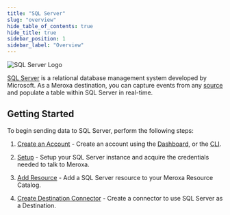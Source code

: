 ```yaml
---
title: "SQL Server"
slug: "overview"
hide_table_of_contents: true
hide_title: true
sidebar_position: 1
sidebar_label: "Overview"
---
```


<div style={{ textAlign: "center" }}>
  <img alt="SQL Server Logo" style={{ maxWidth: "500px" }} src="/images/resources/sqlserver.png" />
</div>

[SQL Server](https://www.microsoft.com/en-us/sql-server) is a relational database management system developed by Microsoft. As a Meroxa destination, you can capture events from any [source](/docs/sources/overview) and populate a table within SQL Server in real-time.

## Getting Started

To begin sending data to SQL Server, perform the following steps:

1. [Create an Account](http://dashboard.meroxa.io/) - Create an account using the [Dashboard](http://dashboard.meroxa.io/), or the [CLI](/cli/installation-guide).
   
2. [Setup](/docs/destinations/sqlserver/setup/overview) - Setup your SQL Server instance and acquire the credentials needed to talk to Meroxa.

3. [Add Resource](/docs/sources/sqlserver/add-resource) - Add a SQL Server resource to your Meroxa Resource Catalog.

4. [Create Destination Connector](docs/sources/sqlserver/create-connector) - Create a connector to use SQL Server as a Destination.


